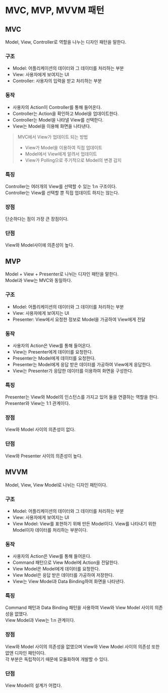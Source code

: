 # MVC, MVP, MVVM 패턴

## MVC
Model, View, Controller로 역할을 나누는 디자인 패턴을 말한다.<br>

### 구조
- Model: 어플리케이션의 데이터와 그 데이터를 처리하는 부분
- View: 사용자에게 보여지는 UI
- Controller: 사용자의 입력을 받고 처리하는 부분

### 동작
- 사용자의 Action이 Controller를 통해 들어온다.
- Controller는 Action을 확인하고 Model을 업데이트한다.
- Controller는 Model을 나타낼 View를 선택한다.
- View는 Model을 이용해 화면을 나타낸다.

> MVC에서 View가 업데이트 되는 방법
> - View가 Model을 이용하여 직접 업데이트
> - Model에서 View에게 알려서 업데이트
> - View가 Polling으로 주기적으로 Model의 변경 감지

### 특징
Controller는 여러개의 View를 선택할 수 있는 1:n 구조이다.<br>
Controller는 View를 선택할 뿐 직접 업데이트 하지는 않는다.

### 장점
단순하다는 점이 가장 큰 장점이다.

### 단점
View와 Model사이에 의존성이 높다.

## MVP
Model + View + Presenter로 나뉘는 디자인 패턴을 말한다.<br>
Model과 View는 MVC와 동일하다.

### 구조
- Model: 어플리케이션의 데이터와 그 데이터를 처리하는 부분
- View: 사용자에게 보여지는 UI
- Presenter: View에서 요청한 정보로 Model을 가공하여 View에게 전달

### 동작
- 사용자의 Action은 View를 통해 들어온다.
- View는 Presenter에게 데이터를 요청한다.
- Presenter는 Model에게 데이터를 요청한다.
- Presenter는 Model에게 응답 받은 데이터를 가공하여 View에게 응답한다.
- View는 Presenter가 응답한 데이터를 이용하여 화면을 구성한다.

### 특징
Presenter는 View와 Model의 인스턴스를 가지고 있어 둘을 연결하는 역할을 한다.<br>
Presenter와 View는 1:1 관계이다.

### 장점
View와 Model 사이의 의존성이 없다.

### 단점
View와 Presenter 사이의 의존성이 높다.<br>

## MVVM
Model, View, View Model로 나뉘는 디자인 패턴이다.

### 구조
- Model: 어플리케이션의 데이터와 그 데이터를 처리하는 부분
- View: 사용자에게 보여지는 UI
- View Model: View를 표현하기 위해 만든 Model이다. View를 나타내기 위한 Model이자 데이터를 처리하는 부분이다.

### 동작
- 사용자의 Action은 View를 통해 들어온다.
- Command 패턴으로 View Model에 Action을 전달한다.
- View Model은 Model에게 데이터를 요청한다.
- View Model은 응답 받은 데이터를 가공하여 저장한다.
- View는 View Model과 Data Binding하여 화면을 나타낸다.


### 특징
Command 패턴과 Data Binding 패턴을 사용하여 View와 View Model 사이의 의존성을 없앴다.<br>
View Model과 View는 1:n 관계이다.

### 장점
View와 Model 사이의 의존성을 없앴으며 View와 View Model 사이의 의존성 또한 없앤 디자인 패턴이다.<br>
각 부분은 독립적이기 때문에 모듈화하여 개발할 수 있다.

### 단점
View Model의 설계가 어렵다.
